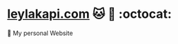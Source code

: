 [leylakapi.com](http://leylakapi.com/) :cat: :tada: :octocat:
===================

:spaghetti: My personal Website
